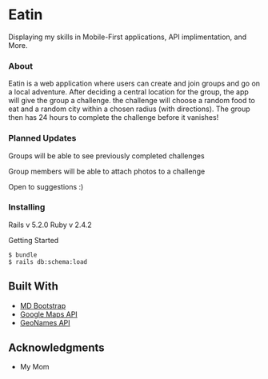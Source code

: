 # Eatin

Displaying my skills in Mobile-First applications, API implimentation, and More.

### About

Eatin is a web application where users can create and join groups and go on a local adventure. After deciding a central location for the group, the app will give the group a challenge. the challenge will choose a random food to eat and a random city within a chosen radius (with directions). The group then has 24 hours to complete the challenge before it vanishes!

### Planned Updates

Groups will be able to see previously completed challenges

Group members will be able to attach photos to a challenge

Open to suggestions :)

### Installing

Rails v 5.2.0
Ruby v 2.4.2

Getting Started
```
$ bundle
$ rails db:schema:load
```

## Built With

* [MD Bootstrap](https://fezvrasta.github.io/bootstrap-material-design/)
* [Google Maps API](https://developers.google.com/maps/)
* [GeoNames API](http://www.geonames.org/export/web-services.html)

## Acknowledgments

* My Mom